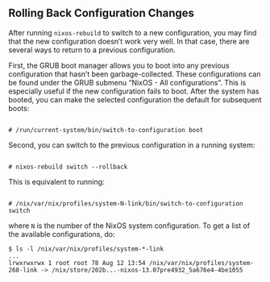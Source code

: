 ## Rolling Back Configuration Changes

After running `nixos-rebuild` to switch to a new configuration, you may find that the new configuration doesn’t work very well. In that case, there are several ways to return to a previous configuration.

First, the GRUB boot manager allows you to boot into any previous configuration that hasn’t been garbage-collected. These configurations can be found under the GRUB submenu “NixOS - All configurations”. This is especially useful if the new configuration fails to boot. After the system has booted, you can make the selected configuration the default for subsequent boots:

```programlisting

# /run/current-system/bin/switch-to-configuration boot

```

Second, you can switch to the previous configuration in a running system:

```programlisting

# nixos-rebuild switch --rollback

```

This is equivalent to running:

```programlisting

# /nix/var/nix/profiles/system-N-link/bin/switch-to-configuration switch

```

where `N` is the number of the NixOS system configuration. To get a list of the available configurations, do:

```programlisting
$ ls -l /nix/var/nix/profiles/system-*-link
...
lrwxrwxrwx 1 root root 78 Aug 12 13:54 /nix/var/nix/profiles/system-268-link -> /nix/store/202b...-nixos-13.07pre4932_5a676e4-4be1055
```
